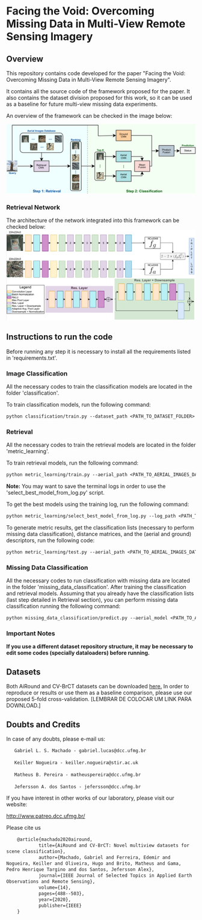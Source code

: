 # Facing the Void: Overcoming Missing Data in Multi-View Remote Sensing Imagery

## Overview
This repository contains code developed for the paper "Facing the Void: Overcoming Missing Data in Multi-View Remote Sensing Imagery". 

It contains all the source code of the framework proposed for the paper. It also contains the dataset division proposed for this work, so it can be used as a baseline for future multi-view missing data experiments.

An overview of the framework can be checked in the image below:

![alt text](images/./framework.png)

### Retrieval Network
The architecture of the network integrated into this framework can be checked below:
![alt text](images/./architecture.png)

## Instructions to run the code

Before running any step it is necessary to install all the requirements listed in 'requirements.txt'.

### Image Classification
All the necessary codes to train the classification models are located in the folder 'classification'. 

To train classification models, run the following command:

```diff
python classification/train.py --dataset_path <PATH_TO_DATASET_FOLDER> --output_path <PATH_TO_FOLDER_THAT_RESULTS_WILL_BE_SAVED> --batch <BATCH_SIZE> --epochs <TOTAL_EPOCHS> --network_type <CHOOSE_BETWEEN:[resnet,vgg,densenet,alexnet,squeezenet,inception,seresnet,sknet]> --early_stop <EPOCHS_WITHOUT_IMPROVING_TO_STOP_TRAINING> --fine_tunning_imagenet <[True/False]> --image_type <[aerial/ground]>
```

### Retrieval
All the necessary codes to train the retrieval models are located in the folder 'metric_learning'.

To train retrieval models, run the following command:

```diff
python metric_learning/train.py --aerial_path <PATH_TO_AERIAL_IMAGES_DATASET> --ground_path <PATH_TO_GROUND_IMAGES_DATASET> --output <PATH_TO_FOLDER_THAT_RESULTS_WILL_BE_SAVED> --epochs <TOTAL_EPOCHS>
```
**Note:** You may want to save the terminal logs in order to use the 'select_best_model_from_log.py' script. 

To get the best models using the training log, run the following command:

```diff
python metric_learning/select_best_model_from_log.py --log_path <PATH_TO_TRAIN_LOG_FILE>
```

To generate metric results, get the classification lists (necessary to perform missing data classification), distance matrices, and the (aerial and ground) descriptors, run the following code:

```diff
python metric_learning/test.py --aerial_path <PATH_TO_AERIAL_IMAGES_DATASET> --ground_path <PATH_TO_GROUND_IMAGES_DATASET> --output <PATH_TO_FOLDER_THAT_RESULTS_WILL_BE_SAVED> --model_path <PATH_TO_MODEL_FILE_THAT_WILL_BE_USED>
```

### Missing Data Classification
All the necessary codes to run classification with missing data are located in the folder 'missing_data_classification'.
After training the classification and retrieval models. Assuming that you already have the classification lists (last step detailed in Retrieval section), you can perform missing data classification running the following command:

```diff
python missing_data_classification/predict.py --aerial_model <PATH_TO_AERIAL_CLASSIFICATION_MODEL> --ground_model <PATH_TO_GROUND_CLASSIFICATION_MODEL> --aerial_data_path <PATH_TO_AERIAL_IMAGES_DATASET> --ground_data_path <PATH_TO_GROUND_IMAGES_DATASET> --ranking_file_path <PATH_TO_RANKING_FILE> --output_path <PATH_TO_FOLDER_THAT_RESULTS_WILL_BE_SAVED> --query_type <[ground/aerial]> --ranking <RANKING_SIZE> --net_type <CHOOSE_BETWEEN:[resnet,vgg,densenet,alexnet,squeezenet,inception,seresnet,sknet]>
```

### Important Notes
**If you use a different dataset repository structure, it may be necessary to edit some codes (specially dataloaders) before running.**

## Datasets
Both AiRound and CV-BrCT datasets can be downloaded [here.](http://www.patreo.dcc.ufmg.br/multi-view-datasets/)
In order to reproduce or results or use them as a baseline comparison, please use our proposed 5-fold cross-validation. [LEMBRAR DE COLOCAR UM LINK PARA DOWNLOAD.]


## Doubts and Credits

In case of any doubts, please e-mail us:

       Gabriel L. S. Machado - gabriel.lucas@dcc.ufmg.br
       
       Keiller Nogueira - keiller.nogueira@stir.ac.uk

       Matheus B. Pereira - matheuspereira@dcc.ufmg.br

       Jefersson A. dos Santos - jefersson@dcc.ufmg.br


If you have interest in other works of our laboratory, please visit our website:

http://www.patreo.dcc.ufmg.br/

Please cite us

        @article{machado2020airound,
                title={AiRound and CV-BrCT: Novel multiview datasets for scene classification},
                author={Machado, Gabriel and Ferreira, Edemir and Nogueira, Keiller and Oliveira, Hugo and Brito, Matheus and Gama, Pedro Henrique Targino and dos Santos, Jefersson Alex},
                journal={IEEE Journal of Selected Topics in Applied Earth Observations and Remote Sensing},
                volume={14},
                pages={488--503},
                year={2020},
                publisher={IEEE}
        }
